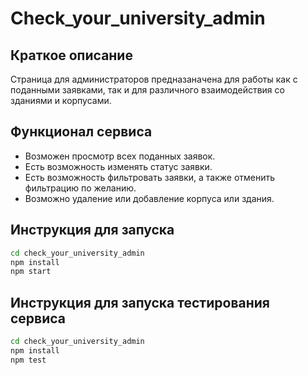 # **Check_your_university_admin**

## Краткое описание

Страница для администраторов предназаначена для работы как с поданными заявками, так и для различного взаимодействия со зданиями и корпусами.

## Функционал сервиса

- Возможен просмотр всех поданных заявок.
- Есть возможность изменять статус заявки.
- Есть возможность фильтровать заявки, а также отменить фильтрацию по желанию.
- Возможно удаление или добавление корпуса или здания.

## Инструкция для запуска

```bash
cd check_your_university_admin
npm install
npm start
```

## Инструкция для запуска тестирования сервиса

```bash
cd check_your_university_admin
npm install
npm test
```